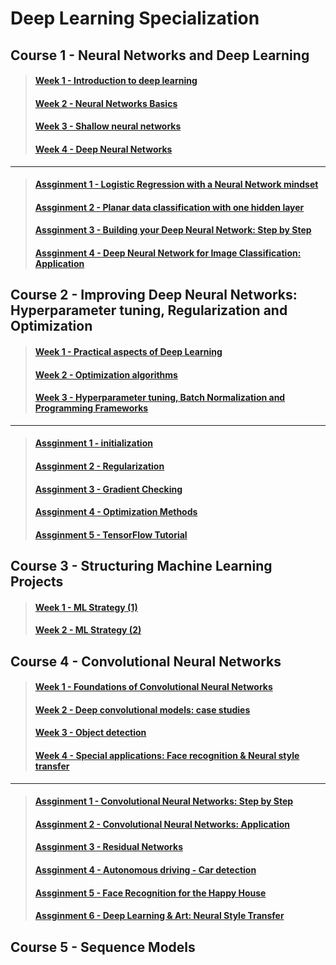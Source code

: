 # Deep Learning Specialization

## Course 1 - Neural Networks and Deep Learning

> #### [Week 1 - Introduction to deep learning](https://github.com/htaiwan/note-andrew-deep-learning/blob/master/Note/1-1.md)
> #### [Week 2 - Neural Networks Basics](https://github.com/htaiwan/note-andrew-deep-learning/blob/master/Note/1-2.md)
> #### [Week 3 - Shallow neural networks](https://github.com/htaiwan/note-andrew-deep-learning/blob/master/Note/1-3.md)
> #### [Week 4 - Deep Neural Networks](https://github.com/htaiwan/note-andrew-deep-learning/blob/master/Note/1-4.md)

---

> #### [Assginment 1 - Logistic Regression with a Neural Network mindset](https://github.com/htaiwan/note-andrew-deep-learning/blob/master/Assignment/1-1.md)
> #### [Assginment 2 - Planar data classification with one hidden layer](https://github.com/htaiwan/note-andrew-deep-learning/blob/master/Assignment/1-2.md)
> #### [Assginment 3 - Building your Deep Neural Network: Step by Step](https://github.com/htaiwan/note-andrew-deep-learning/blob/master/Assignment/1-3.md)
> #### [Assginment 4 - Deep Neural Network for Image Classification: Application](https://github.com/htaiwan/note-andrew-deep-learning/blob/master/Assignment/1-4.md)


## Course 2 - Improving Deep Neural Networks: Hyperparameter tuning, Regularization and Optimization

> #### [Week 1 - Practical aspects of Deep Learning](https://github.com/htaiwan/note-andrew-deep-learning/blob/master/Note/2-1.md)
> #### [Week 2 - Optimization algorithms](https://github.com/htaiwan/note-andrew-deep-learning/blob/master/Note/2-2.md)
> #### [Week 3 - Hyperparameter tuning, Batch Normalization and Programming Frameworks](https://github.com/htaiwan/note-andrew-deep-learning/blob/master/Note/2-3.md)

---

> #### [Assginment 1 - initialization](https://github.com/htaiwan/note-andrew-deep-learning/blob/master/Assignment/2-1.md)
> #### [Assginment 2 - Regularization](https://github.com/htaiwan/note-andrew-deep-learning/blob/master/Assignment/2-2.md)
> #### [Assginment 3 - Gradient Checking](https://github.com/htaiwan/note-andrew-deep-learning/blob/master/Assignment/2-3.md)
> #### [Assginment 4 - Optimization Methods](https://github.com/htaiwan/note-andrew-deep-learning/blob/master/Assignment/2-4.md)
> #### [Assginment 5 - TensorFlow Tutorial](https://github.com/htaiwan/note-andrew-deep-learning/blob/master/Assignment/2-5.md)

## Course 3 - Structuring Machine Learning Projects

> #### [Week 1 - ML Strategy (1)](https://github.com/htaiwan/note-andrew-deep-learning/blob/master/Note/3-1.md)
> #### [Week 2 - ML Strategy (2)](https://github.com/htaiwan/note-andrew-deep-learning/blob/master/Note/3-2.md)

## Course 4 - Convolutional Neural Networks

> #### [Week 1 - Foundations of Convolutional Neural Networks](https://github.com/htaiwan/note-andrew-deep-learning/blob/master/Note/4-1.md)
> #### [Week 2 - Deep convolutional models: case studies](https://github.com/htaiwan/note-andrew-deep-learning/blob/master/Note/4-2.md)
> #### [Week 3 - Object detection](https://github.com/htaiwan/note-andrew-deep-learning/blob/master/Note/4-3.md)
> #### [Week 4 - Special applications: Face recognition & Neural style transfer](https://github.com/htaiwan/note-andrew-deep-learning/blob/master/Note/4-4.md)

---

> #### [Assginment 1 - Convolutional Neural Networks: Step by Step](https://github.com/htaiwan/note-andrew-deep-learning/blob/master/Assignment/4-1.md)
> #### [Assginment 2 - Convolutional Neural Networks: Application](https://github.com/htaiwan/note-andrew-deep-learning/blob/master/Assignment/4-2.md)
> #### [Assginment 3 - Residual Networks](https://github.com/htaiwan/note-andrew-deep-learning/blob/master/Assignment/4-3.md)
> #### [Assginment 4 - Autonomous driving - Car detection](https://github.com/htaiwan/note-andrew-deep-learning/blob/master/Assignment/4-4.md)
> #### [Assginment 5 - Face Recognition for the Happy House](https://github.com/htaiwan/note-andrew-deep-learning/blob/master/Assignment/4-5.md)
> #### [Assginment 6 - Deep Learning & Art: Neural Style Transfer](https://github.com/htaiwan/note-andrew-deep-learning/blob/master/Assignment/4-6.md)

## Course 5 - Sequence Models


